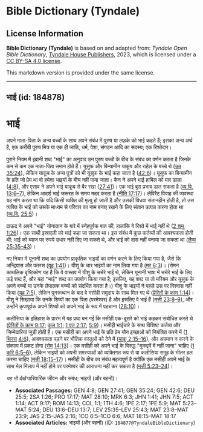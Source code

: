# Bible Dictionary (Tyndale)

## License Information

**Bible Dictionary (Tyndale)** is based on and adapted from: _Tyndale Open Bible Dictionary_, [Tyndale House Publishers](https://tyndaleopenresources.com/), 2023, which is licensed under a [CC BY-SA 4.0 license](https://creativecommons.org/licenses/by-sa/4.0/legalcode.en).

This markdown version is provided under the same license.



--------------------------------

## भाई (id: 184878)

भाई
===

अपने माता\-पिता के अन्य बच्चों के साथ अपने संबंध में पुरुष या लड़के को भाई कहते हैं; इसका अन्य अर्थ है, एक करीबी पुरुष मित्र या एक ही जाति, धर्म, पेशा, संगठन आदि का सदस्य; एक रिश्तेदार।

पुराने नियम में इब्रानी शब्द "भाई" का अनुवाद उन पुरुष बच्चों के बीच के संबंध का वर्णन करता है जिनके कम से कम एक माता\-पिता समान होते हैं। यूसुफ और बिन्यामीन याकूब और राहेल के बच्चे थे ([उत 35:24](https://ref.ly/Gen35:24)), लेकिन याकूब के अन्य पुत्रों को भी यूसुफ के भाई कहा जाता है ([42:6](https://ref.ly/Gen42:6))। यूसुफ का बिन्यामीन के प्रति जो प्रेम था वो हमेशा भाइयों के बीच नहीं पाया जाता। कैन ने अपने भाई हाबिल को मार डाला ([4:8](https://ref.ly/Gen4:8)), और एसाव ने अपने भाई याकूब से बैर रखा ([27:41](https://ref.ly/Gen27:41))। एक भाई बुरा प्रभाव डाल सकता है ([व्य.वि.](https://ref.ly/Deut13:6-Deut13:7) [13:6–7](https://ref.ly/Deut13:6-Deut13:7)), लेकिन आदर्श भाई जरूरत के समय मदद करता है ([नीति 17:17](https://ref.ly/Prov17:17))। लेविरैट विवाह की व्यवस्था यह मांग करता था कि यदि किसी व्यक्ति की मृत्यु हो जाती है और उसकी विधवा संतानहीन होती है, तो उस व्यक्ति के भाई को उसके माध्यम से परिवार का नाम बनाए रखने के लिए संतान उत्पन्न करना होता था ([व्य.वि.](https://ref.ly/Deut25:5) [25:5](https://ref.ly/Deut25:5))।

दाऊद ने अपने "भाई" योनातान के बारे में स्नेहपूर्वक बात की, हालांकि वे रिश्ते में भाई नहीं थे ([2 शमू 1:26](https://ref.ly/2Sam1:26))। एक साथी इस्राएली को भाई कहा जा सकता था। इस संबंध में कुछ कर्तव्यों की आवश्यकता होती थी: भाई को ब्याज पर रुपये उधार नहीं दिए जा सकते थे, और भाई को दास नहीं बनाया जा सकता था ([लैव्य 25:35–43](https://ref.ly/Lev25:35-Lev25:43))।

नए नियम में यूनानी शब्द का उपयोग प्राकृतिक भाइयों का वर्णन करने के लिए किया गया है, जैसे कि अन्द्रियास और पतरस ([यूह 1:41](https://ref.ly/John1:41))। यीशु के चार भाइयों का नाम लिया गया है ([मर 6:3](https://ref.ly/Mark6:3))। (रोमन काथलिक दृष्टिकोण यह है कि वे वास्तव में यीशु के चचेरे भाई थे, लेकिन यूनानी भाषा में चचेरे भाई के लिए कई शब्द हैं, और यहां "भाई" शब्द का उपयोग किया गया है; इसलिए, यह शब्द या तो मरियम और यूसुफ के अपने बच्चों या उनके लेपालक बच्चों को संदर्भित करता है।) यीशु के भाइयों ने पहले उस पर विश्वास नहीं किया ([यूह 7:5](https://ref.ly/John7:5)), लेकिन पुनरुत्थान के बाद वे मसीही समुदाय के साथ मिल गए थे ([प्रेरितों के काम 1:14](https://ref.ly/Acts1:14))। यीशु ने सिखाया कि उनके शिष्यों का एक पिता (परमेश्वर) है और इसलिए वे भाई हैं ([मत्ती 23:8–9](https://ref.ly/Matt23:8-Matt23:9)), और उन्होंने कृपापूर्वक अपने शिष्यों को अपने भाई के रूप में पहचाना ([28:10](https://ref.ly/Matt28:10))।

कलीसिया के इतिहास के प्रारंभ में यह प्रथा बन गई कि मसीही एक\-दूसरे को भाई कहकर संबोधित करते थे ([प्रेरितों के काम 9:17](https://ref.ly/Acts9:17); [कुल 1:1](https://ref.ly/Col1:1)[;](https://ref.ly/Col1:1) [1 पत 2:17](https://ref.ly/1Pet2:17); [5:9](https://ref.ly/1Pet5:9))। मसीही भाईचारे के साथ विशिष्ट कर्तव्य और जिम्मेदारियां जुड़ी होती हैं। एक मसीही का अपने भाई के प्रति प्रेम यौन इच्छाओं को नियंत्रित करने में ([1](https://ref.ly/1Thess4:6) [थिस्स](https://ref.ly/1Thess4:6) [4:6](https://ref.ly/1Thess4:6)), आवश्यकता पड़ने पर भौतिक वस्तुओं को देने में ([याकू 2:15–16](https://ref.ly/Jas2:15-Jas2:16)), और अपमान न करने के संकल्प में प्रकट होगा ([रोम](https://ref.ly/Rom14:13) [14:13](https://ref.ly/Rom14:13))। एक मसीही को अपने भाई के विरुद्ध "मुकद्दमें में नहीं जाना" चाहिए ([1 कुरि 6:5–6](https://ref.ly/1Cor6:5-1Cor6:6)), लेकिन भाइयों को अपनी समस्याओं को व्यक्तिगत रूप से या कलीसिया समूह के भीतर हल करना चाहिए ([मत्ती 18:15–17](https://ref.ly/Matt18:15-Matt18:17))। मसीही के बीच का संबंध महत्वपूर्ण है क्योंकि एक मसीही अपने भाई के साथ मेल मिलाप में नहीं होने पर परमेश्वर की आराधना नहीं कर सकता है ([मत्ती 5:23–24](https://ref.ly/Matt5:23-Matt5:24))।

*यह भी देखें* पारिवारिक जीवन और संबंध; भाइयों (और बहनों)।

* **Associated Passages:** GEN 4:8; GEN 27:41; GEN 35:24; GEN 42:6; DEU 25:5; 2SA 1:26; PRO 17:17; MAT 28:10; MRK 6:3; JHN 1:41; JHN 7:5; ACT 1:14; ACT 9:17; ROM 14:13; COL 1:1; 1TH 4:6; 1PE 2:17; 1PE 5:9; MAT 5:23–MAT 5:24; DEU 13:6–DEU 13:7; LEV 25:35–LEV 25:43; MAT 23:8–MAT 23:9; JAS 2:15–JAS 2:16; 1CO 6:5–1CO 6:6; MAT 18:15–MAT 18:17
* **Associated Articles:** भाइयों (और बहनों) (ID: `184877@TyndaleBibleDictionary`)

